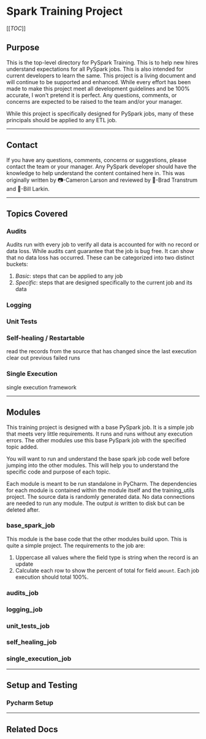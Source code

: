 # Spark Training Project

[[_TOC_]]

## Purpose

This is the top-level directory for PySpark Training. This is to help new hires understand expectations for all PySpark
jobs. This is also intended for current developers to learn the same. This project is a living document and will
continue to be supported and enhanced. While every effort has been made to make this project meet all development
guidelines and be 100% accurate, I won't pretend it is perfect. Any questions, comments, or concerns are expected
to be raised to the team and/or your manager.

While this project is specifically designed for PySpark jobs, many of these principals should be applied to any ETL job.

---

## Contact

If you have any questions, comments, concerns or suggestions, please contact the team or your manager. Any PySpark
developer should have the knowledge to help understand the content contained here in. This was originally written
by 📷-Cameron Larson and reviewed by 🍞-Brad Transtrum and 🧢-Bill Larkin.

---

## Topics Covered

### Audits

Audits run with every job to verify all data is accounted for with no record or data loss. While audits cant guarantee
that the job is bug free. It can show that no data loss has occurred. These can be categorized into two
distinct buckets:

1. _Basic_: steps that can be applied to any job
2. _Specific_: steps that are designed specifically to the current job and its data

### Logging

### Unit Tests

### Self-healing / Restartable

read the records from the source that has changed since the last execution
clear out previous failed runs

### Single Execution

single execution framework

---

## Modules

This training project is designed with a base PySpark job. It is a simple job that meets very little requirements. It
runs and runs without any execution errors. The other modules use this base PySpark job with the specified topic added.

You will want to run and understand the base spark job code well before jumping into the other modules. This will help
you to understand the specific code and purpose of each topic.

Each module is meant to be run standalone in PyCharm. The dependencies for each module is contained within the module
itself and the training_utils project. The source data is randomly generated data. No data connections are needed to run
any module. The output _is_ written to disk but can be deleted after.

### base_spark_job

This module is the base code that the other modules build upon. This is quite a simple project. The requirements to the
job are:

1. Uppercase all values where the field type is string when the record is an update
2. Calculate each row to show the percent of total for field `amount`. Each job execution should total 100%.

### audits_job

### logging_job

### unit_tests_job

### self_healing_job

### single_execution_job

---

## Setup and Testing

### Pycharm Setup

---

## Related Docs
